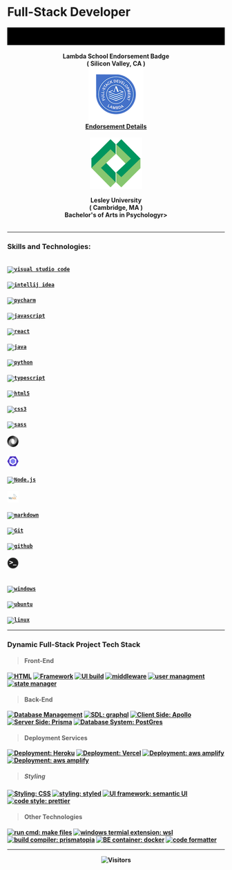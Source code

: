 #  Full-Stack Developer

<p align="center">
  <img src="https://github.com/ksemenza/ksemenza/blob/main/github-typing-message.gif" /> </br>

<p align="center">  
  <b>Lambda School Endorsement Badge </br> ( Silicon Valley, CA )<b/>
</br>
 <a href="https://www.youracclaim.com/badges/0e289cd4-b89f-4e1f-9a59-bc78cf12ea4d/email"> <img src="https://github.com/ksemenza/ksemenza/blob/main/lambda-endorsement-badge.png" /></a>
</br>
<a href="https://www.youracclaim.com/badges/0e289cd4-b89f-4e1f-9a59-bc78cf12ea4d/email"> Endorsement Details </a> </b=ksemenza&show_icons=true&count_private=true&include_all_commits=true&theme=great-gatsby" />
</br>
</br>
<img align="center" width=120px src="https://github.com/ksemenza/ksemenza/blob/main/1519856349171.png"/>
</br>
</br>
Lesley University 
</br>
( Cambridge, MA )
</br>
Bachelor's of Arts in Psychologyr> </br>
</br>

---


### Skills and Technologies:

[<code>
<img alt="visual studio code" width="26px" src="https://img.icons8.com/fluent/240/000000/visual-studio-code-2019.png" />
</code>](https://code.visualstudio.com/)
[<code>
<img alt="intellij idea" width="26px" src="https://img.icons8.com/color/240/000000/intellij-idea.png" />
</code>](https://www.jetbrains.com/idea/)
[<code>
<img alt="pycharm" width="26px" src="https://img.icons8.com/color/240/000000/pycharm.png" />
</code>](https://www.jetbrains.com/pycharm/)
[<code>
<img alt="javascript" width="26px" src="https://img.icons8.com/color/240/000000/javascript.png" />
</code>](https://developer.mozilla.org/en-US/docs/Web/JavaScript)
[<code>
<img alt="react" width="26px" src="https://img.icons8.com/color/240/000000/react-native.png" />
</code>](https://reactjs.org/)
[<code>
<img alt="java" width="26px" src="https://img.icons8.com/color/240/000000/java-coffee-cup-logo.png">
</code>](https://docs.oracle.com/en/java/)
[<code>
<img alt="python" width="26px" src="https://img.icons8.com/color/240/000000/python.png">
</code>](https://www.python.org/)
[<code>
<img alt="typescript" width="26px" src="https://img.icons8.com/color/240/000000/typescript.png">
</code>](https://www.typescriptlang.org/)
[<code>
<img alt="html5" width="26px" src="https://img.icons8.com/color/240/000000/html-5.png">
</code>](https://developer.mozilla.org/en-US/docs/Web/HTML)
[<code>
<img alt="css3" width="26px" src="https://img.icons8.com/color/240/000000/css3.png">
</code>](https://developer.mozilla.org/en-US/docs/Web/CSS)
[<code>
<img alt="sass" width="26px" src="https://img.icons8.com/color/240/000000/sass.png">
</code>](https://sass-lang.com/)
[<code>
<img alt="json" width="26px" src="https://raw.githubusercontent.com/github/explore/80688e429a7d4ef2fca1e82350fe8e3517d3494d/topics/json/json.png">
</code>](https://www.json.org/json-en.html)
[<code>
<img alt="eslint" width="26px" src="https://raw.githubusercontent.com/github/explore/80688e429a7d4ef2fca1e82350fe8e3517d3494d/topics/eslint/eslint.png">
</code>](https://eslint.org/)
[<code>
<img alt="Node.js" width="26px" src="https://img.icons8.com/color/240/000000/nodejs.png">
</code>](https://nodejs.org/en/)
[<code>
<img alt="MySQL" width="26px" src="https://raw.githubusercontent.com/github/explore/80688e429a7d4ef2fca1e82350fe8e3517d3494d/topics/mysql/mysql.png">
</code>](https://dev.mysql.com/)
[<code>
<img alt="markdown" width="26px" src="https://img.icons8.com/ios-filled/100/000000/markdown.png">
</code>](https://www.markdownguide.org/)
[<code>
<img alt="Git" width="26px" src="https://img.icons8.com/color/240/000000/git.png">
</code>](https://git-scm.com/)
[<code>
<img alt="github" width="26px" src="https://img.icons8.com/ios-glyphs/240/000000/github.png">
</code>](https://github.com/)
[<code>
<img alt="terminal" width="26px" src="https://raw.githubusercontent.com/github/explore/80688e429a7d4ef2fca1e82350fe8e3517d3494d/topics/terminal/terminal.png">
</code>](https://docs.microsoft.com/en-us/windows/terminal/)
<br />
[<code>
<img alt="windows" width="26px" src="https://img.icons8.com/color/240/000000/windows-10.png">
</code>](https://www.microsoft.com/en-us/windows)
[<code>
<img alt="ubuntu" width="26px" src="https://img.icons8.com/color/96/000000/ubuntu--v1.png">
</code>](https://ubuntu.com/)
[<code>
<img alt="linux" width="26px" src="https://img.icons8.com/color/96/000000/linux.png">
</code>](https://www.kernel.org/)



---


### Dynamic Full-Stack Project Tech Stack 

> #### Front-End
 [![HTML](https://img.shields.io/badge/Markup%20Language-HTML-%23F06529)](https://reactjs.org/docs/create-a-new-react-app.html)
 [![Framework](https://img.shields.io/badge/Framework%20-Redux-%23764ABC)](https://reactjs.org/docs/create-a-new-react-app.html)
 [![UI build](https://img.shields.io/badge/UI%20build-create--react--app-%2361DAFB)](https://reactjs.org/docs/create-a-new-react-app.html)
 [![middleware](https://img.shields.io/badge/middleware-urql-%23525DDC)](https://formidable.com/open-source/urql/docs/)
 [![user managment](https://img.shields.io/badge/user%20management-okta-%23008FD3)](https://developer.okta.com/docs/)
 [![state manager](https://img.shields.io/badge/state%20manager-useContext-%CA4245)](https://reactjs.org/docs/jsx-in-depth.html)

> #### Back-End
 [![Database Management](https://img.shields.io/badge/DB%20Management-Sqlite-%23525DDC)](https://formidable.com/open-source/urql/docs/)
 [![SDL: graphql](https://img.shields.io/badge/SDL-Graphql-%23E10098)](https://graphql.org/learn/)
 [![Client Side: Apollo](https://img.shields.io/badge/Client%20Side-Apollo--Graphql-%23311C87)](https://www.apollographql.com/docs/)
 [![Server Side: Prisma](https://img.shields.io/badge/Server--Side-Prisma-%230B2C4A)](https://www.prisma.io/docs/)
 [![Database System: PostGres](https://img.shields.io/badge/Database%20System-PostGres-%23336791)](https://www.postgresql.org/about/)

> #### Deployment Services
 [![Deployment: Heroku](https://img.shields.io/badge/Deployment-Heroku-%236762a6)](https://docs.aws.amazon.com/amplify/)
 [![Deployment: Vercel](https://img.shields.io/badge/Deployment-Vercel%20(Zeit)-%23232F3E)](https://docs.aws.amazon.com/amplify/)
 [![Deployment: aws amplify](https://img.shields.io/badge/Deployment-Netify-%23232F3E)](https://docs.aws.amazon.com/amplify/)
 [![Deployment: aws amplify](https://img.shields.io/badge/Deployment-AWS%20Amplify-%23232F3E)](https://docs.aws.amazon.com/amplify/)

> ##### Styling
 [![Styling: CSS](https://img.shields.io/badge/Styling-CSS-%23CC6699)](https://sass-lang.com/documentation)
 [![styling: styled](https://img.shields.io/badge/Styling-Styled%20Components-%23f4978e)](https://sass-lang.com/documentation)
 [![UI framework: semantic UI](https://img.shields.io/badge/UI%20framework-semantic%20ui-%2306D6A9)](https://semantic-ui.com/introduction/getting-started.html)
 [![code style: prettier](https://img.shields.io/badge/code%20style-prettier-%23F7B93E)](https://prettier.io/docs/en/)


> #### Other Technologies 
 [![run cmd: make files](https://img.shields.io/badge/run%20cmd-makes%20files-%23FF7100)](https://www.tutorialspoint.com/unix_commands/make.htm)
 [![windows termial extension: wsl](https://img.shields.io/badge/windows%20os%20terminal%20extension-WSL-%23FCC624)](https://ubuntu.com/wsl)
 [![build compiler: prismatopia](https://img.shields.io/badge/build%20compiler-prismatopia-ff69b4)](https://github.com/Lambda-School-Labs/prismatopia)
 [![BE container: docker](https://img.shields.io/badge/BE%20container-docker-%232496ED)](https://docs.docker.com/)
 [![code formatter](https://img.shields.io/badge/code%20formatter-eslint-%234B32C3)](https://eslint.org/docs/user-guide/getting-started)

---

<p align=center>                           
  <img align=center src="https://visitor-badge.laobi.icu/badge?page_id=sabesansathananthan.ksemenza" alt="Visitors">                     
<!--
**ksemenza/ksemenza** is a ✨ _special_ ✨ repository because its `README.md` (this file) appears on your GitHub profile.

Here are some ideas to get you started:

- 🔭 I’m currently working on ...
- 🌱 I’m currently learning ...
- 👯 I’m looking to collaborate on ...
- 🤔 I’m looking for help with ...
- 💬 Ask me about ...
- 📫 How to reach me: ...
- 😄 Pronouns: ...
- ⚡ Fun fact: ...
-->
